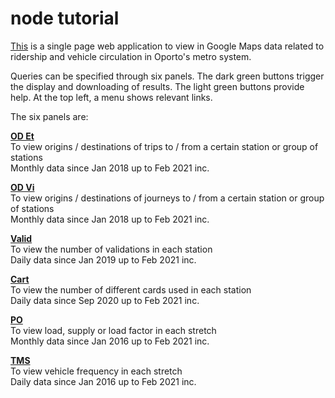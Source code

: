 node tutorial
=============

[This](https://nice-ripple-162923.uc.r.appspot.com/) is a single page web application to view in Google Maps data related to ridership and vehicle circulation in Oporto's metro system.

Queries can be specified through six panels. The dark green buttons trigger the display and downloading of results. The light green buttons provide help. At the top left, a menu shows relevant links.

The six panels are:

[**OD Et**](https://docs.google.com/presentation/d/1U45_tRHIsJbDhsu8pzeCQqH4ACjtRpnrGGVUxC_jviA/edit?usp=sharing)  
To view origins / destinations of trips to / from a certain station or group of stations  
Monthly data since Jan 2018 up to Feb 2021 inc.

[**OD Vi**](https://docs.google.com/presentation/d/1PRA_dtHwrkW8n_84TNLQJqZ6CPhMdDMriB0ZMlEFj2k/edit?usp=sharing)  
To view origins / destinations of journeys to / from a certain station or group of stations  
Monthly data since Jan 2018 up to Feb 2021 inc.

[**Valid**](https://docs.google.com/presentation/d/1U45_tRHIsJbDhsu8pzeCQqH4ACjtRpnrGGVUxC_jviA/edit?usp=sharing)  
To view the number of validations in each station  
Daily data since Jan 2019 up to Feb 2021 inc.

[**Cart**](https://docs.google.com/presentation/d/1U45_tRHIsJbDhsu8pzeCQqH4ACjtRpnrGGVUxC_jviA/edit?usp=sharing)  
To view the number of different cards used in each station  
Daily data since Sep 2020 up to Feb 2021 inc.

[**PO**](https://docs.google.com/presentation/d/1U45_tRHIsJbDhsu8pzeCQqH4ACjtRpnrGGVUxC_jviA/edit?usp=sharing)  
To view load, supply or load factor in each stretch  
Monthly data since Jan 2016 up to Feb 2021 inc.

[**TMS**](https://docs.google.com/presentation/d/1U45_tRHIsJbDhsu8pzeCQqH4ACjtRpnrGGVUxC_jviA/edit?usp=sharing)  
To view vehicle frequency in each stretch  
Daily data since Jan 2016 up to Feb 2021 inc.

